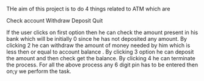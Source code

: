 THe aim of this project is to do 4 things related to ATM which are

Check account
Withdraw
Deposit
Quit

If the user clicks on first option then he can check the amount present in his bank which will be initially 0 since he has not deposited any amount. By clicking 2 he can withdraw the amount of money needed by him which is less then or equal to account balance . By clicking 3 option he can deposit the amount and then check get the balance.  By clicking 4 he can terminate the process. For all the above process any 6 digit pin has to be entered then on;y we perform the task.
